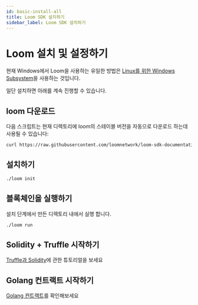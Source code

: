 ```yaml
---
id: basic-install-all
title: Loom SDK 설치하기
sidebar_label: Loom SDK 설치하기
---
```

# Loom 설치 및 설정하기

현재 Windows에서 Loom을 사용하는 유일한 방법은 [Linux를 위한 Windows Subsystem](https://docs.microsoft.com/en-us/windows/wsl/install-win10)을 사용하는 것입니다.

일단 설치하면 아래를 계속 진행할 수 있습니다.

## loom 다운로드

다음 스크립트는 현재 디렉토리에 loom의 스테이블 버전을 자동으로 다운로드 하는데 사용될 수 있습니다:

```bash
curl https://raw.githubusercontent.com/loomnetwork/loom-sdk-documentation/master/scripts/get_loom.sh | sh
```

## 설치하기

```bash
./loom init
```

## 블록체인을 실행하기

설치 단계에서 만든 디렉토리 내에서 실행 합니다.

```bash
./loom run
```

## Solidity + Truffle 시작하기

[Truffle과 Solidity](join-testnet.html)에 관한 튜토리얼을 보세요

## Golang 컨트랙트 시작하기

[Golang 컨트랙트](prereqs-all.html)를 확인해보세요